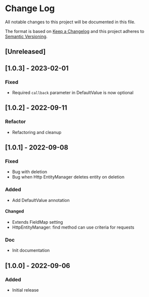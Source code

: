 # Change Log

All notable changes to this project will be documented in this file.

The format is based on [Keep a Changelog](http://keepachangelog.com/)
and this project adheres to [Semantic Versioning](http://semver.org/).

## [Unreleased]

## [1.0.3] - 2023-02-01

### Fixed

* Required `callback` parameter in DefaultValue is now optional

## [1.0.2] - 2022-09-11

### Refactor

* Refactoring and cleanup

## [1.0.1] - 2022-09-08

### Fixed

* Bug with deletion
* Bug when Http EntityManager deletes entity on deletion

### Added

* Add DefaultValue annotation

#### Changed

* Extends FieldMap setting
* HttpEntityManager: find method can use criteria for requests

### Doc

* Init documentation

## [1.0.0] - 2022-09-06

### Added

* Initial release
